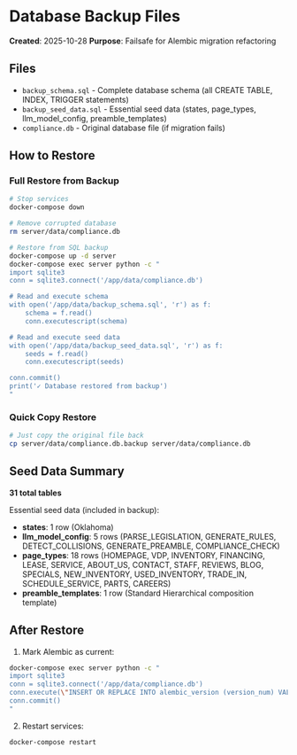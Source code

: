 # Database Backup Files

**Created**: 2025-10-28
**Purpose**: Failsafe for Alembic migration refactoring

## Files

- `backup_schema.sql` - Complete database schema (all CREATE TABLE, INDEX, TRIGGER statements)
- `backup_seed_data.sql` - Essential seed data (states, page_types, llm_model_config, preamble_templates)
- `compliance.db` - Original database file (if migration fails)

## How to Restore

### Full Restore from Backup

```bash
# Stop services
docker-compose down

# Remove corrupted database
rm server/data/compliance.db

# Restore from SQL backup
docker-compose up -d server
docker-compose exec server python -c "
import sqlite3
conn = sqlite3.connect('/app/data/compliance.db')

# Read and execute schema
with open('/app/data/backup_schema.sql', 'r') as f:
    schema = f.read()
    conn.executescript(schema)

# Read and execute seed data
with open('/app/data/backup_seed_data.sql', 'r') as f:
    seeds = f.read()
    conn.executescript(seeds)

conn.commit()
print('✓ Database restored from backup')
"
```

### Quick Copy Restore

```bash
# Just copy the original file back
cp server/data/compliance.db.backup server/data/compliance.db
```

## Seed Data Summary

**31 total tables**

Essential seed data (included in backup):
- **states**: 1 row (Oklahoma)
- **llm_model_config**: 5 rows (PARSE_LEGISLATION, GENERATE_RULES, DETECT_COLLISIONS, GENERATE_PREAMBLE, COMPLIANCE_CHECK)
- **page_types**: 18 rows (HOMEPAGE, VDP, INVENTORY, FINANCING, LEASE, SERVICE, ABOUT_US, CONTACT, STAFF, REVIEWS, BLOG, SPECIALS, NEW_INVENTORY, USED_INVENTORY, TRADE_IN, SCHEDULE_SERVICE, PARTS, CAREERS)
- **preamble_templates**: 1 row (Standard Hierarchical composition template)

## After Restore

1. Mark Alembic as current:
```bash
docker-compose exec server python -c "
import sqlite3
conn = sqlite3.connect('/app/data/compliance.db')
conn.execute(\"INSERT OR REPLACE INTO alembic_version (version_num) VALUES ('20251027_002')\")
conn.commit()
"
```

2. Restart services:
```bash
docker-compose restart
```
